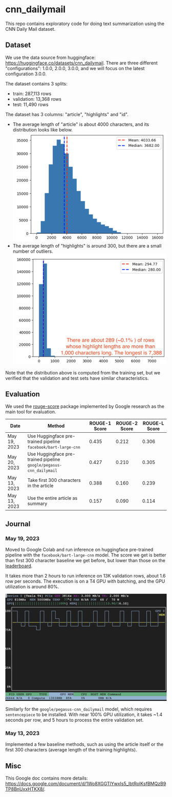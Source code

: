 # cnn_dailymail

This repo contains exploratory code for doing text summarization using the CNN Daily Mail dataset.

## Dataset

We use the data source from huggingface: https://huggingface.co/datasets/cnn_dailymail.
There are three different "configurations": 1.0.0, 2.0.0, 3.0.0, and we will focus on the latest configuration 3.0.0.

The dataset contains 3 splits:
- train: 287,113 rows
- validation: 13,368 rows
- test: 11,490 rows

The dataset has 3 columns: "article", "highlights" and "id".
- The average length of "article" is about 4000 characters, and its distribution looks like below.
  ![article length distribution](assets/article_len_dist.png)
- The average length of "highlights" is around 300, but there are a small number of outliers.
  ![highlights length distribution](assets/highlights_len_dist.png)

Note that the distribution above is computed from the training set,
but we verified that the validation and test sets have similar characteristics.


## Evaluation
We used the [rouge-score](https://pypi.org/project/rouge-score/) package implemented by Google research as the main tool for evaluation.

| Date          | Method                                                              | ROUGE-1 Score | ROUGE-2 Score | ROUGE-L Score |
|---------------|---------------------------------------------------------------------|---------------|---------------|---------------|
|  May 19, 2023 | Use Huggingface pre-trained pipeline `facebook/bart-large-cnn`      | 0.435         | 0.212         | 0.306         |
|  May 20, 2023 | Use Huggingface pre-trained pipeline `google/pegasus-cnn_dailymail` | 0.427         | 0.210         | 0.305         |
|  May 13, 2023 | Take first 300 characters in the article                            | 0.388         | 0.160         | 0.239         |
|  May 13, 2023 | Use the entire article as summary                                   | 0.157         | 0.090         | 0.114         |

## Journal

### May 19, 2023

Moved to Google Colab and run inference on huggingface pre-trained pipeline with the `facebook/bart-large-cnn` model.
The score we get is better than first 300 character baseline we get before, but
lower than those on the [leaderboard](https://paperswithcode.com/sota/document-summarization-on-cnn-daily-mail).

It takes more than 2 hours to run inference on 13K validation rows, about 1.6 row per seconds.
The execution is on a T4 GPU with batching, and the GPU utilization is around 80%.

![GPU Usage](assets/20230519_GPU_Usage.png)

Similarly for the `google/pegasus-cnn_dailymail` model, which requires `sentencepiece` to be installed.
With near 100% GPU utilization, it takes ~1.4 seconds per row, and 5 hours to process the entire validation set.


### May 13, 2023

Implemented a few baseline methods, such as using the article itself or the first 300 characters (average length of the training highlights).


## Misc
This Google doc contains more details: https://docs.google.com/document/d/1Wo8XGGTlYwxIs5_lbtRolKsfBMQzB9TP8BnUxxHTKX8/.
